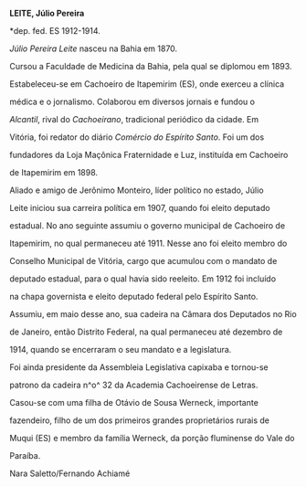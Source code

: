 **LEITE, Júlio Pereira**



\*dep. fed. ES 1912-1914.



*Júlio Pereira Leite* nasceu na Bahia em 1870.



Cursou a Faculdade de Medicina da Bahia, pela qual se diplomou em 1893.

Estabeleceu-se em Cachoeiro de Itapemirim (ES), onde exerceu a clínica

médica e o jornalismo. Colaborou em diversos jornais e fundou o

*Alcantil*, rival do *Cachoeirano*, tradicional periódico da cidade. Em

Vitória, foi redator do diário *Comércio do Espírito Santo*. Foi um dos

fundadores da Loja Maçônica Fraternidade e Luz, instituída em Cachoeiro

de Itapemirim em 1898.



Aliado e amigo de Jerônimo Monteiro, líder político no estado, Júlio

Leite iniciou sua carreira política em 1907, quando foi eleito deputado

estadual. No ano seguinte assumiu o governo municipal de Cachoeiro de

Itapemirim, no qual permaneceu até 1911. Nesse ano foi eleito membro do

Conselho Municipal de Vitória, cargo que acumulou com o mandato de

deputado estadual, para o qual havia sido reeleito. Em 1912 foi incluído

na chapa governista e eleito deputado federal pelo Espírito Santo.

Assumiu, em maio desse ano, sua cadeira na Câmara dos Deputados no Rio

de Janeiro, então Distrito Federal, na qual permaneceu até dezembro de

1914, quando se encerraram o seu mandato e a legislatura.



Foi ainda presidente da Assembleia Legislativa capixaba e tornou-se

patrono da cadeira n^o^ 32 da Academia Cachoeirense de Letras.



Casou-se com uma filha de Otávio de Sousa Werneck, importante

fazendeiro, filho de um dos primeiros grandes proprietários rurais de

Muqui (ES) e membro da família Werneck, da porção fluminense do Vale do

Paraíba.



Nara Saletto/Fernando Achiamé



